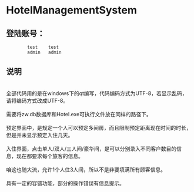 # HotelManagementSystem
## 登陆账号：
 			test	test
 			admin	admin
## 说明
 <br>全部代码用的是在windows下的qt编写，代码编码方式为UTF-8，若显示乱码，请将编码方式改成UTF-8。</br>
 <br>需要将zw.db数据库和Hotel.exe可执行文件放在同样的路径下。</br>
 <br>预定界面中，是规定一个人可以预定多间房，而且限制预定距离现在时间的时长，但是并未显示预定入住几天。</br>
 <br>入住界面，点击单人/双人/三人间/豪华间，是可以分别录入不同客户数目的信息，现在都要求每个旅客的信息。</br>
 <br>咱这也随大流，允许1个人住3人间，所以不是非要填满所有顾客信息。</br>
 <br>具有一定的容错功能，部分的操作错误有信息提示。</br>
